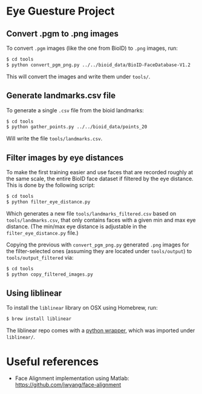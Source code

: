 # Eye Guesture Project

## Convert .pgm to .png images

To convert `.pgm` images (like the one from BioID) to `.png` images, run:

```bash
$ cd tools
$ python convert_pgm_png.py ../../bioid_data/BioID-FaceDatabase-V1.2
```

This will convert the images and write them under `tools/`.

## Generate landmarks.csv file

To generate a single `.csv` file from the bioid landmarks:

```bash
$ cd tools
$ python gather_points.py ../../bioid_data/points_20
```

Will write the file `tools/landmarks.csv`.

## Filter images by eye distances

To make the first training easier and use faces that are recorded roughly at the same scale, the entire BioID face dataset if filtered by the eye distance. This is done by the following script:

```bash
$ cd tools
$ python filter_eye_distance.py
```

Which generates a new file `tools/landmarks_filtered.csv` based on `tools/landmarks.csv`, that only contains faces with a given min and max eye distance. (The min/max eye distance is adjustable in the `filter_eye_distance.py` file.)

Copying the previous with `convert_pgm_png.py` generated `.png` images for the filter-selected ones (assuming they are located under `tools/output`) to `tools/output_filtered` via:

```bash
$ cd tools
$ python copy_filtered_images.py
```

## Using liblinear

To install the `liblinear` library on OSX using Homebrew, run:

```bash
$ brew install liblinear
```

The liblinear repo comes with a [python wrapper](https://github.com/ninjin/liblinear/tree/master/python), which was imported under `liblinear/`.

# Useful references

- Face Alignment implementation using Matlab: https://github.com/jwyang/face-alignment

